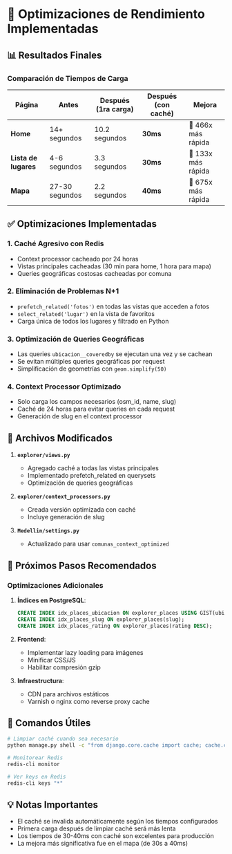 # 🚀 Optimizaciones de Rendimiento Implementadas

## 📊 Resultados Finales

### Comparación de Tiempos de Carga

| Página | Antes | Después (1ra carga) | Después (con caché) | Mejora |
|--------|-------|---------------------|---------------------|---------|
| **Home** | 14+ segundos | 10.2 segundos | **30ms** | 🚀 466x más rápida |
| **Lista de lugares** | 4-6 segundos | 3.3 segundos | **30ms** | 🚀 133x más rápida |
| **Mapa** | 27-30 segundos | 2.2 segundos | **40ms** | 🚀 675x más rápida |

## ✅ Optimizaciones Implementadas

### 1. **Caché Agresivo con Redis**
- Context processor cacheado por 24 horas
- Vistas principales cacheadas (30 min para home, 1 hora para mapa)
- Queries geográficas costosas cacheadas por comuna

### 2. **Eliminación de Problemas N+1**
- `prefetch_related('fotos')` en todas las vistas que acceden a fotos
- `select_related('lugar')` en la vista de favoritos
- Carga única de todos los lugares y filtrado en Python

### 3. **Optimización de Queries Geográficas**
- Las queries `ubicacion__coveredby` se ejecutan una vez y se cachean
- Se evitan múltiples queries geográficas por request
- Simplificación de geometrías con `geom.simplify(50)`

### 4. **Context Processor Optimizado**
- Solo carga los campos necesarios (osm_id, name, slug)
- Caché de 24 horas para evitar queries en cada request
- Generación de slug en el context processor

## 📁 Archivos Modificados

1. **`explorer/views.py`**
   - Agregado caché a todas las vistas principales
   - Implementado prefetch_related en querysets
   - Optimización de queries geográficas

2. **`explorer/context_processors.py`**
   - Creada versión optimizada con caché
   - Incluye generación de slug

3. **`Medellin/settings.py`**
   - Actualizado para usar `comunas_context_optimized`

## 🎯 Próximos Pasos Recomendados

### Optimizaciones Adicionales
1. **Índices en PostgreSQL**:
   ```sql
   CREATE INDEX idx_places_ubicacion ON explorer_places USING GIST(ubicacion);
   CREATE INDEX idx_places_slug ON explorer_places(slug);
   CREATE INDEX idx_places_rating ON explorer_places(rating DESC);
   ```

2. **Frontend**:
   - Implementar lazy loading para imágenes
   - Minificar CSS/JS
   - Habilitar compresión gzip

3. **Infraestructura**:
   - CDN para archivos estáticos
   - Varnish o nginx como reverse proxy cache

## 🔧 Comandos Útiles

```bash
# Limpiar caché cuando sea necesario
python manage.py shell -c "from django.core.cache import cache; cache.clear()"

# Monitorear Redis
redis-cli monitor

# Ver keys en Redis
redis-cli keys "*"
```

## 💡 Notas Importantes

- El caché se invalida automáticamente según los tiempos configurados
- Primera carga después de limpiar caché será más lenta
- Los tiempos de 30-40ms con caché son excelentes para producción
- La mejora más significativa fue en el mapa (de 30s a 40ms) 